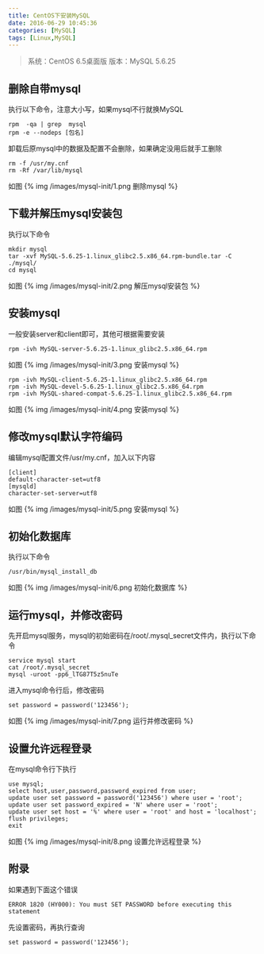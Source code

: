 ```yaml
---
title: CentOS下安装MySQL
date: 2016-06-29 10:45:36
categories: [MySQL]
tags: [Linux,MySQL]
---
```


>系统：CentOS 6.5桌面版
>版本：MySQL 5.6.25

## 删除自带mysql
执行以下命令，注意大小写，如果mysql不行就换MySQL
```
rpm  -qa | grep  mysql
rpm -e --nodeps [包名]
```
卸载后原mysql中的数据及配置不会删除，如果确定没用后就手工删除
```
rm -f /usr/my.cnf
rm -Rf /var/lib/mysql
```
如图
{% img /images/mysql-init/1.png 删除mysql %}

<!-- more -->

## 下载并解压mysql安装包
执行以下命令
```
mkdir mysql
tar -xvf MySQL-5.6.25-1.linux_glibc2.5.x86_64.rpm-bundle.tar -C ./mysql/
cd mysql
```
如图
{% img /images/mysql-init/2.png 解压mysql安装包 %}


## 安装mysql
一般安装server和client即可，其他可根据需要安装
```
rpm -ivh MySQL-server-5.6.25-1.linux_glibc2.5.x86_64.rpm
```
如图
{% img /images/mysql-init/3.png 安装mysql %}
```
rpm -ivh MySQL-client-5.6.25-1.linux_glibc2.5.x86_64.rpm
rpm -ivh MySQL-devel-5.6.25-1.linux_glibc2.5.x86_64.rpm
rpm -ivh MySQL-shared-compat-5.6.25-1.linux_glibc2.5.x86_64.rpm
```
如图
{% img /images/mysql-init/4.png 安装mysql %}


## 修改mysql默认字符编码
编辑mysql配置文件/usr/my.cnf，加入以下内容
```
[client]
default-character-set=utf8
[mysqld]
character-set-server=utf8
```
如图
{% img /images/mysql-init/5.png 安装mysql %}


## 初始化数据库
执行以下命令
```
/usr/bin/mysql_install_db
```
如图
{% img /images/mysql-init/6.png 初始化数据库 %}


## 运行mysql，并修改密码
先开启mysql服务，mysql的初始密码在/root/.mysql_secret文件内，执行以下命令
```
service mysql start
cat /root/.mysql_secret
mysql -uroot -pp6_lTG87T5z5nuTe
```
进入mysql命令行后，修改密码
```
set password = password('123456');
```
如图
{% img /images/mysql-init/7.png 运行并修改密码 %}


## 设置允许远程登录
在mysql命令行下执行
```
use mysql;
select host,user,password,password_expired from user;
update user set password = password('123456') where user = 'root';
update user set password_expired = 'N' where user = 'root';
update user set host = '%' where user = 'root' and host = 'localhost';
flush privileges;
exit
```
如图
{% img /images/mysql-init/8.png 设置允许远程登录 %}


## 附录
如果遇到下面这个错误
```
ERROR 1820 (HY000): You must SET PASSWORD before executing this statement
```
先设置密码，再执行查询
```
set password = password('123456');
```